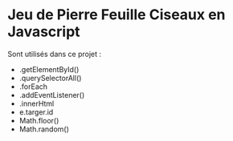 # Jeu de Pierre Feuille Ciseaux en Javascript

 Sont utilisés dans ce projet :

* .getElementById()
* .querySelectorAll()
* .forEach
* .addEventListener()
* .innerHtml
* e.targer.id
* Math.floor()
* Math.random()





